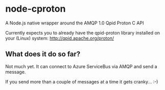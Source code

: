 node-cproton
============

A Node.js native wrapper around the AMQP 1.0 Qpid Proton C API

Currently expects you to already have the qpid-proton library installed on your (Linux) system:
http://qpid.apache.org/proton/

## What does it do so far?
Not much yet.  It can connect to Azure ServiceBus via AMQP and send a message.

If you send more than a couple of messages at a time it gets cranky... :-)
